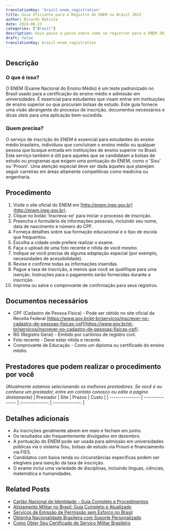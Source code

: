 ```yaml
---
translationKey: 'brazil-enem_registration'
title: Guia Eficiente para o Registro do ENEM no Brasil 2023
author: Ricardo Batista
date: 2024-06-23
categories: ["Brazil"]
description: Guia passo a passo sobre como se registrar para o ENEM 2023, incluindo documentos necessários e dicas úteis para um registro bem-sucedido.
draft: false
translationKey: brazil-enem_registration
---
```


## Descrição
### O que é isso?
O ENEM (Exame Nacional do Ensino Médio) é um teste padronizado no Brasil usado para a certificação do ensino médio e admissão em universidades. É essencial para estudantes que visam entrar em instituições de ensino superior ou que procuram bolsas de estudo. Este guia fornece uma visão abrangente do processo de inscrição, documentos necessários e dicas úteis para uma aplicação bem-sucedida.

### Quem precisa?
O serviço de inscrição do ENEM é essencial para estudantes do ensino médio brasileiro, indivíduos que concluíram o ensino médio ou qualquer pessoa que busque entrada em instituições de ensino superior no Brasil. Este serviço também é útil para aqueles que se candidatam a bolsas de estudo ou programas que exigem uma pontuação do ENEM, como o 'Sisu' ou 'Prouni'. Uma atenção especial deve ser dada àqueles que planejam seguir carreiras em áreas altamente competitivas como medicina ou engenharia.

## Procedimento

1. Visite o site oficial do ENEM em [http://enem.inep.gov.br](http://enem.inep.gov.br).
2. Clique no botão 'Inscreva-se' para iniciar o processo de inscrição.
3. Preencha o formulário de informações pessoais, incluindo seu nome, data de nascimento e número do CPF.
4. Forneça detalhes sobre sua formação educacional e o tipo de escola que frequentou.
5. Escolha a cidade onde prefere realizar o exame.
6. Faça o upload de uma foto recente e nítida de você mesmo.
7. Indique se você precisa de alguma adaptação especial (por exemplo, necessidades de acessibilidade).
8. Revise e confirme todas as informações inseridas.
9. Pague a taxa de inscrição, a menos que você se qualifique para uma isenção. Instruções para o pagamento serão fornecidas durante a inscrição.
10. Imprima ou salve o comprovante de confirmação para seus registros.

## Documentos necessários

- CPF (Cadastro de Pessoa Física) - Pode ser obtido no site oficial da Receita Federal [https://www.gov.br/pt-br/servicos/inscrever-no-cadastro-de-pessoas-fisicas-cpf](https://www.gov.br/pt-br/servicos/inscrever-no-cadastro-de-pessoas-fisicas-cpf).
- RG (Registro Geral) - Emitido por cartórios de registro civil.
- Foto recente - Deve estar nítida e recente.
- Comprovante de Educação - Como um diploma ou certificado do ensino médio.

## Prestadores que podem realizar o procedimento por você
_(Atualmente estamos selecionando os melhores prestadores. Se você é ou conhece um prestador, entre em contato conosco ou edite a página diretamente)_
| Prestador        |     Site     |     Prazos    |       Custo      |
| --------------- | --------------- |  :-------------: | :-------------: |

## Detalhes adicionais

- As inscrições geralmente abrem em maio e fecham em junho.
- Os resultados são frequentemente divulgados em dezembro.
- A pontuação do ENEM pode ser usada para admissão em universidades públicas via o sistema Sisu, bolsas de estudo via Prouni e financiamento via FIES.
- Candidatos com baixa renda ou circunstâncias específicas podem ser elegíveis para isenção da taxa de inscrição.
- O exame inclui uma variedade de disciplinas, incluindo línguas, ciências, matemática e humanidades.
## Related Posts

- [Cartão Nacional de Identidade - Guia Completo e Procedimentos](https://tramitit.com/pt/guides/brazil/documento_de_identidade/)
- [Alistamento Militar no Brasil: Guia Completo e Atualizado](https://tramitit.com/pt/guides/brazil/alistamento_militar/)
- [Serviços de Emissão de Permissão sem Esforço no Brasil](https://tramitit.com/pt/guides/brazil/emissão_de_alvará/)
- [Obtenha Nacionalidade Brasileira com Suporte Personalizado](https://tramitit.com/pt/guides/brazil/solicitação_de_nacionalidade/)
- [Como Obter Seu Certificado de Serviço Militar Brasileiro](https://tramitit.com/pt/guides/brazil/certificado_de_reservista/)